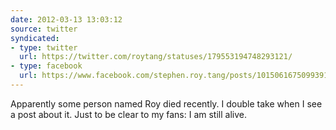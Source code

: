 ```yaml
---
date: 2012-03-13 13:03:12
source: twitter
syndicated:
- type: twitter
  url: https://twitter.com/roytang/statuses/179553194748293121/
- type: facebook
  url: https://www.facebook.com/stephen.roy.tang/posts/10150616750993912
---
```


Apparently some person named Roy died recently. I double take when I see a post about it. Just to be clear to my fans: I am still alive.